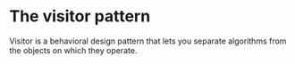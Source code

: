 # The visitor pattern

Visitor is a behavioral design pattern that lets you separate algorithms from the objects on which they operate.
